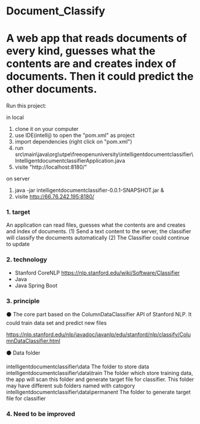 # Document_Classify
# A web app that reads documents of every kind, guesses what the contents are and creates index of documents. Then it could predict the other documents.

Run this project:

in local
1. clone it on your computer
2. use IDE(intellij) to open the "pom.xml" as project
3. import dependencies (right click on "pom.xml")
4. run src\main\java\org\utpe\freeopenuniversity\intelligentdocumentclassifier\IntelligentdocumentclassifierApplication.java
5. visite "http://localhost:8180/"

on server
1. java -jar intelligentdocumentclassifier-0.0.1-SNAPSHOT.jar &
2. visite http://66.76.242.195:8180/

### 1. target

An application can read files, guesses what the contents are and creates and index of documents.
(1) Send a text content to the server, the classifier will classify the documents automatically
(2) The Classifier could continue to update 
  

### 2. technology

* Stanford CoreNLP    https://nlp.stanford.edu/wiki/Software/Classifier                             
* Java  
* Java Spring Boot


### 3. principle
⚫ The core part based on the ColumnDataClassifier API of Stanford NLP. It could train data set and predict new files

https://nlp.stanford.edu/nlp/javadoc/javanlp/edu/stanford/nlp/classify/ColumnDataClassifier.html

⚫ Data folder

intelligentdocumentclassifier\data                        The folder to store data
intelligentdocumentclassifier\data\train                  The folder which store training data, the app will scan this folder and generate target file for classifier. This folder may have different sub folders named with catogory
intelligentdocumentclassifier\data\permanent              The folder to generate target file for classifier


### 4. Need to be improved



